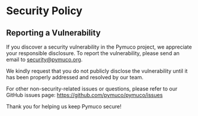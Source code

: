 # Security Policy

## Reporting a Vulnerability

If you discover a security vulnerability in the Pymuco project, we appreciate your responsible disclosure. To report the vulnerability, please send an email to security@pymuco.org.

We kindly request that you do not publicly disclose the vulnerability until it has been properly addressed and resolved by our team.

For other non-security-related issues or questions, please refer to our GitHub issues page: https://github.com/pymuco/pymuco/issues

Thank you for helping us keep Pymuco secure!
